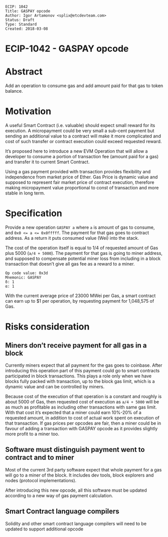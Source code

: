    ECIP: 1042
    Title: GASPAY opcode
    Author: Igor Artamonov <splix@etcdevteam.com>
    Status: Draft
    Type: Standard
    Created: 2018-03-08
    
# ECIP-1042 - GASPAY opcode    
    
# Abstract
Add an operation to consume gas and add amount paid for that gas to token balance.

# Motivation
A useful Smart Contract (i.e. valuable) should expect small reward for its execution. A micropayment could be very 
small a sub-cent payment but sending an additional value to a contract will make it more complicated and cost of such 
transfer or contract execution could exceed requested reward.

It’s proposed here to introduce a new EVM Operation that will allow a developer to consume a portion of transaction fee 
(amount paid for a gas) and transfer it to current Smart Contract. 

Using a gas payment provided with transaction provides flexibility and independence from market price of Ether. Gas Price 
is dynamic value and supposed to represent fair market price of contract execution, therefore making micropayment value 
proportional to const of transaction and more stable in long term. 

# Specification
Provide a new operation `GASPAY a` where `a` is amount of gas to consume, and `0x0 <= a <= 0x0fffff`. The payment for 
that gas goes to contract address. As a return it puts consumed value (Wei) into the stack.

The cost of the operation itself is equal to 1/4 of requested amount of Gas plus 5000 (`a/4 + 5000`). The payment for 
that gas is going to miner address, and supposed to compensate potential miner loss from including in a block 
transaction that doesn’t give all gas fee as a reward to a miner.

```
Op code value: 0x3d
Mnemonic: GASPAY
δ: 1
α: 1
```

With the current average price of 23000 MWei per Gas, a smart contract can earn up to $1 per operation, by 
requesting payment for 1,048,575 of Gas.

# Risks consideration
 
## Miners don’t receive payment for all gas in a block
Currently miners expect that all payment for the gas goes to coinbase. After introducing this operation part of this 
payment could go to smart contracts participated in block transactions. This plays a role only when we have blocks fully 
packed with transaction, up to the block gas limit, which is a dynamic value and can be controlled by miners. 

Because cost of the execution of that operation is a constant and roughly is about 5000 of Gas, then requested cost of 
execution as `a/4 + 5000` will be as much as profitable as including other transactions with same gas limit. With that 
cost it’s expected that a miner could earn 10%-20% of a requested amount, in addition to cost of actual work spent on 
execution of that transaction. If gas prices per opcodes are fair, then a miner could be in favour of adding a 
transaction with GASPAY opcode as it provides slightly more profit to a miner too.

## Software must distinguish payment went to contract and to miner
Most of the current 3rd party software expect that whole payment for a gas will go to a miner of the block. It includes 
dev tools, block explorers and nodes (protocol implementations). 

After introducing this new opcode, all this software must be updated according to a new way of gas payment calculation.

## Smart Contract language compilers
Solidity and other smart contract language compilers will need to be updated to support additional opcode